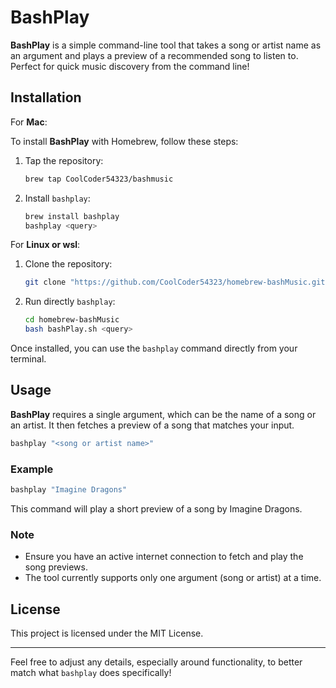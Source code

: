 # BashPlay

**BashPlay** is a simple command-line tool that takes a song or artist name as an argument and plays a preview of a recommended song to listen to. Perfect for quick music discovery from the command line!

## Installation

For **Mac**:

To install **BashPlay** with Homebrew, follow these steps:

1. Tap the repository:
   ```bash
   brew tap CoolCoder54323/bashmusic
   ```

2. Install `bashplay`:
   ```bash
   brew install bashplay
   bashplay <query>
   ```
For **Linux or wsl**:

1. Clone the repository:
   ```bash
   git clone "https://github.com/CoolCoder54323/homebrew-bashMusic.git"
   ```

2. Run directly `bashplay`:
   ```bash
   cd homebrew-bashMusic
   bash bashPlay.sh <query>
   ```

Once installed, you can use the `bashplay` command directly from your terminal.

## Usage

**BashPlay** requires a single argument, which can be the name of a song or an artist. It then fetches a preview of a song that matches your input.

```bash
bashplay "<song or artist name>"
```

### Example

```bash
bashplay "Imagine Dragons"
```

This command will play a short preview of a song by Imagine Dragons.

### Note
- Ensure you have an active internet connection to fetch and play the song previews.
- The tool currently supports only one argument (song or artist) at a time.

## License

This project is licensed under the MIT License.

---

Feel free to adjust any details, especially around functionality, to better match what `bashplay` does specifically!
